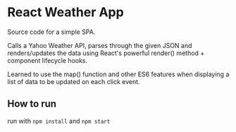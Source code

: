 # React Weather App

Source code for a simple SPA. 

Calls a Yahoo Weather API, parses through the given JSON and renders/updates the data using React's powerful render() method + component lifecycle hooks.  

Learned to use the map() function and other ES6 features when displaying a list of data to be updated on each click event. 

## How to run ##
run with `npm install` and `npm start`
